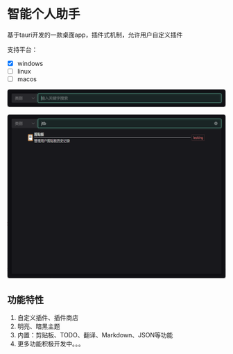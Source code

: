 # 智能个人助手

基于tauri开发的一款桌面app，插件式机制，允许用户自定义插件

支持平台：

- [x] windows
- [ ] linux
- [ ] macos

![预览图](./images/index.png)

![搜索结果](./images/search-results.png)

## 功能特性
1. 自定义插件、插件商店
2. 明亮、暗黑主题
3. 内置：剪贴板、TODO、翻译、Markdown、JSON等功能
4. 更多功能积极开发中。。。



